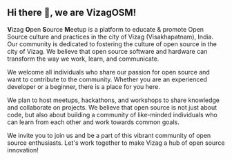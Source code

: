 ## Hi there 👋, we are VizagOSM!

<b>V</b>izag <b>O</b>pen <b>S</b>ource <b>M</b>eetup is a platform to educate & promote Open Source culture and practices in the city of Vizag (Visakhapatnam), India. Our community is dedicated to fostering the culture of open source in the city of Vizag. We believe that open source software and hardware can transform the way we work, learn, and communicate.

We welcome all individuals who share our passion for open source and want to contribute to the community. Whether you are an experienced developer or a beginner, there is a place for you here.

We plan to host meetups, hackathons, and workshops to share knowledge and collaborate on projects. We believe that open source is not just about code, but also about building a community of like-minded individuals who can learn from each other and work towards common goals.

We invite you to join us and be a part of this vibrant community of open source enthusiasts. Let's work together to make Vizag a hub of open source innovation!
